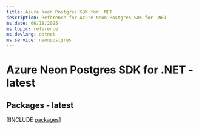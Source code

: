 ```yaml
---
title: Azure Neon Postgres SDK for .NET
description: Reference for Azure Neon Postgres SDK for .NET
ms.date: 06/18/2025
ms.topic: reference
ms.devlang: dotnet
ms.service: neonpostgres
---
```

# Azure Neon Postgres SDK for .NET - latest
## Packages - latest
[!INCLUDE [packages](neon-postgres-index.md)]